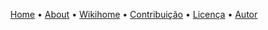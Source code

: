 <p align="center">
 <a href="https://rmayormartins.github.io/">Home</a> •
 <a href="about.md">About</a> •
 <a href="https://wiki.sj.ifsc.edu.br/index.php/Ramon_Mayor_Martins">Wikihome</a> • 
 <a href="#contribuicao">Contribuição</a> • 
 <a href="#licenc-a">Licença</a> • 
 <a href="#autor">Autor</a>
</p>
